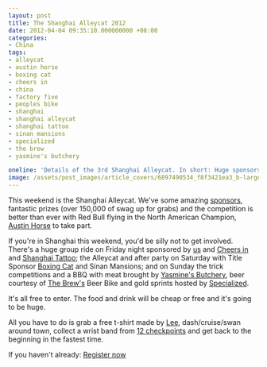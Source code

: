```yaml
---
layout: post
title: The Shanghai Alleycat 2012
date: 2012-04-04 09:35:10.000000000 +08:00
categories:
- China
tags:
- alleycat
- austin horse
- boxing cat
- cheers in
- china
- factory five
- peoples bike
- shanghai
- shanghai alleycat
- shanghai tattoo
- sinan mansions
- specialized
- the brew
- yasmine's butchery

oneline: 'Details of the 3rd Shanghai Alleycat. In short: Huge sponsors, amazing prizes and 3 days of fun'
image: /assets/post_images/article_covers/6897490534_f8f3421ea3_b-large-1.jpg
---
```

This weekend is the Shanghai Alleycat. We've some amazing <a href="http://www.peoplesbike.com/shanghaialleycat/sponsors/">sponsors</a>, fantastic prizes (over 150,000 of swag up for grabs) and the competition is better than ever with Red Bull flying in the North American Champion, <a href="https://twitter.com/#!/austinhorse">Austin Horse</a> to take part.

If you're in Shanghai this weekend, you'd be silly not to get involved. There's a huge group ride on Friday night sponsored by <a href="http://www.wearefactoryfive.com/">us</a> and <a href="http://cheers-in.com/en">Cheers in</a> and <a href="http://www.shanghaitattoo.com/en/">Shanghai Tattoo</a>; the Alleycat and after party on Saturday with Title Sponsor <a href="http://www.boxingcatbrewery.com/">Boxing Cat</a> and Sinan Mansions; and on Sunday the trick competitions and a BBQ with meat brought by <a href="http://yasmines.com.cn/">Yasmine's Butchery</a>, beer courtesy of <a href="http://www.thecookthemeetthebrew.com/">The Brew's</a> Beer Bike and gold sprints hosted by <a href="http://www.s-riders.com/">Specialized</a>.

It's all free to enter. The food and drink will be cheap or free and it's going to be huge.

All you have to do is grab a free t-shirt made by <a href="http://www.lee.com/LEE_STORE_US/en_US/home.html">Lee</a>, dash/cruise/swan around town, collect a wrist band from <a href="http://www.peoplesbike.com/shanghaialleycat/checkpoints/">12 checkpoints</a> and get back to the beginning in the fastest time.

If you haven't already: <a href="http://www.peoplesbike.com/shanghaialleycat/">Register now</a>

